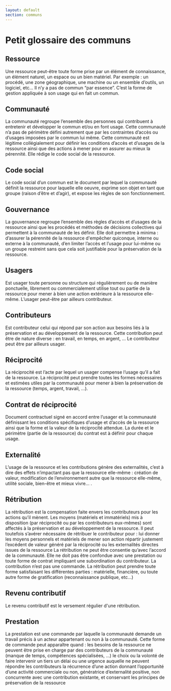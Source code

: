 ```yaml
---
layout: default
section: communs
---
```


# Petit glossaire des communs

## Ressource 
Une ressource peut-être toute forme prise par un élément de connaissance, un élément naturel, un espace ou un bien matériel. Par exemple : un procédé, une zone géographique, une machine ou un ensemble d’outils, un logiciel, etc… Il n’y a pas de commun “par essence”. C’est la forme de gestion appliquée à son usage qui en fait un commun.

## Communauté
La communauté regroupe l’ensemble des personnes qui contribuent à entretenir et développer le commun et/ou en font usage. Cette communauté n’a pas de périmètre défini autrement que par les contraintes d’accès ou d’usages imposées par le commun lui même. Cette communauté est légitime collégialement pour définir les conditions d’accès et d’usages de la ressource ainsi que des actions à mener pour en assurer au mieux la pérennité. Elle rédige le code social de la ressource.

## Code social
Le code social d’un commun est le document par lequel la communauté définit la ressource pour laquelle elle oeuvre, exprime son objet en tant que groupe (raison d’être et d’agir), et expose les règles de son fonctionnement.

## Gouvernance
La gouvernance regroupe l’ensemble des règles d’accès et d’usages de la ressource ainsi que les procédés et méthodes de décisions collectives qui permettent à la communauté de les définir. Elle doit permettre à minima : d’assurer la pérennité de la ressource d'empêcher quiconque, interne ou externe à la communauté, d’en limiter l’accès et l’usage pour lui-même ou un groupe restreint sans que cela soit justifiable pour la préservation de la ressource.

## Usagers
Est usager toute personne ou structure qui régulièrement ou de manière ponctuelle, librement ou commercialement utilise tout ou partie de la ressource pour mener à bien une action extérieure à la ressource elle-même. L’usager peut-être par ailleurs contributeur.

## Contributeurs
Est contributeur celui qui répond par son action aux besoins liés à la préservation et au développement de la ressource. Cette contribution peut être de nature diverse : en travail, en temps, en argent, … Le contributeur peut être par ailleurs usager.

## Réciprocité
La réciprocité est l’acte par lequel un usager compense l’usage qu’il a fait de la ressource. La réciprocité peut prendre toutes les formes nécessaires et estimées utiles par la communauté pour mener à bien la préservation de la ressource (temps, argent, travail, …).

## Contrat de réciprocité
Document contractuel signé en accord entre l’usager et la communauté définissant les conditions spécifiques d’usage et d’accès de la ressource ainsi que la forme et la valeur de la réciprocité attendue. La durée et le périmètre (partie de la ressource) du contrat est à définir pour chaque usage.

## Externalité
L’usage de la ressource et les contributions génère des externalités, c’est à dire des effets n’impactant pas que la ressource elle-même : création de valeur, modification de l’environnement autre que la ressource elle-même, utilité sociale, bien-être et mieux vivre… .

## Rétribution
La rétribution est la compensation faite envers les contributeurs pour les actions qu’il mènent. Les moyens (matériels et immatériels) mis à disposition (par réciprocité ou par les contributeurs eux-mêmes) sont affectés à la préservation et au développement de la ressource. Il peut toutefois s’avérer nécessaire de rétribuer le contributeur pour : lui donner les moyens personnels et matériels de mener son action répartir justement l’excédent de valeur généré par la réciprocité ou les externalités directes issues de la ressource La rétribution ne peut être consentie qu’avec l’accord de la communauté. Elle ne doit pas être confondue avec une prestation ou toute forme de contrat impliquant une subordination du contributeur. La contribution n’est pas une commande. La rétribution peut prendre toute forme satisfaisant les différentes parties : matérielle, financière, ou toute autre forme de gratification (reconnaissance publique, etc…)

## Revenu contributif
Le revenu contributif est le versement régulier d'une rétribution.

## Prestation
La prestation est une commande par laquelle la communauté demande un travail précis à un acteur appartenant ou non à la communauté. Cette forme de commande peut apparaître quand : les besoins de la ressource ne peuvent être prise en charge par des contributeurs de la communauté (manque de temps, compétences spécialisées, …) le choix ou la volonté de faire intervenir un tiers un délai ou une urgence auquelle ne peuvent répondre les contributeurs la récurrence d’une action donnant l’opportunité d’une activité commerciale ou non, génératrice d’externalité positive, non concurrente avec une contribution existante, et conservant les principes de préservation de la ressource